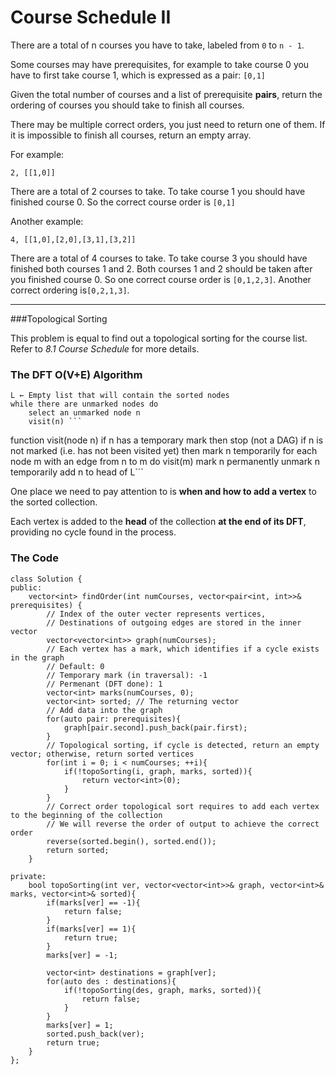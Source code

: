 # Course Schedule II



There are a total of n courses you have to take, labeled from ```0``` to ```n - 1```.

Some courses may have prerequisites, for example to take course 0 you have to first take course 1, which is expressed as a pair: ```[0,1]```

Given the total number of courses and a list of prerequisite **pairs**, return the ordering of courses you should take to finish all courses.

There may be multiple correct orders, you just need to return one of them. If it is impossible to finish all courses, return an empty array.

For example:

```2, [[1,0]]```

There are a total of 2 courses to take. To take course 1 you should have finished course 0. So the correct course order is ```[0,1]```

Another example:

```4, [[1,0],[2,0],[3,1],[3,2]]```

There are a total of 4 courses to take. To take course 3 you should have finished both courses 1 and 2. Both courses 1 and 2 should be taken after you finished course 0. So one correct course order is ```[0,1,2,3]```. Another correct ordering is```[0,2,1,3]```.



---


###Topological Sorting

This problem is equal to find out a topological sorting for the course list. Refer to *8.1 Course Schedule* for more details.



### The DFT O(V+E) Algorithm 
```
L ← Empty list that will contain the sorted nodes
while there are unmarked nodes do
    select an unmarked node n
    visit(n) ```
```  
function visit(node n)
    if n has a temporary mark then stop (not a DAG)
    if n is not marked (i.e. has not been visited yet) then
        mark n temporarily
        for each node m with an edge from n to m do
            visit(m)
        mark n permanently
        unmark n temporarily
        add n to head of L```
        
One place we need to pay attention to is **when and how to add a vertex** to the sorted collection.

Each vertex is added to the **head** of the collection **at the end of its DFT**, providing no cycle found in the process. 


### The Code

```
class Solution {
public:
    vector<int> findOrder(int numCourses, vector<pair<int, int>>& prerequisites) {
        // Index of the outer vecter represents vertices, 
        // Destinations of outgoing edges are stored in the inner vector
        vector<vector<int>> graph(numCourses); 
        // Each vertex has a mark, which identifies if a cycle exists in the graph
        // Default: 0
        // Temporary mark (in traversal): -1
        // Permenant (DFT done): 1
        vector<int> marks(numCourses, 0);
        vector<int> sorted; // The returning vector
        // Add data into the graph
        for(auto pair: prerequisites){
            graph[pair.second].push_back(pair.first);
        }
        // Topological sorting, if cycle is detected, return an empty vector; otherwise, return sorted vertices
        for(int i = 0; i < numCourses; ++i){
            if(!topoSorting(i, graph, marks, sorted)){
                return vector<int>(0);
            }
        }
        // Correct order topological sort requires to add each vertex to the beginning of the collection
        // We will reverse the order of output to achieve the correct order
        reverse(sorted.begin(), sorted.end());
        return sorted;
    }
    
private:
    bool topoSorting(int ver, vector<vector<int>>& graph, vector<int>& marks, vector<int>& sorted){
        if(marks[ver] == -1){
            return false;
        }
        if(marks[ver] == 1){
            return true;
        }
        marks[ver] = -1;
        
        vector<int> destinations = graph[ver];
        for(auto des : destinations){
            if(!topoSorting(des, graph, marks, sorted)){
                return false;
            }
        }
        marks[ver] = 1;
        sorted.push_back(ver);
        return true;
    }
};
```